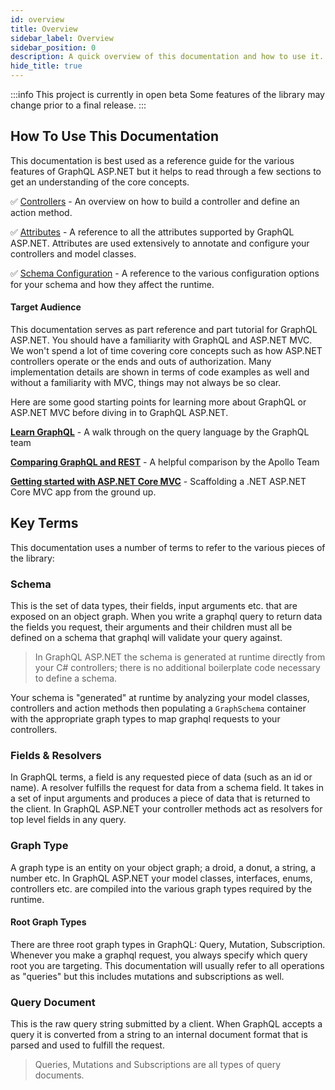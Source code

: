 ```yaml
---
id: overview
title: Overview
sidebar_label: Overview
sidebar_position: 0
description: A quick overview of this documentation and how to use it.
hide_title: true
---
```


:::info This  project is currently in open beta
 Some features of the library may change prior to a final release.
:::

## How To Use This Documentation

This documentation is best used as a reference guide for the various features of GraphQL ASP.NET but it helps to read through a few sections to get an understanding of the core concepts.

✅ [Controllers](../controllers/actions) -
An overview on how to build a controller and define an action method.

✅ [Attributes](../reference/attributes) - A reference to all the attributes supported by GraphQL ASP.NET. Attributes are used extensively to annotate and configure your controllers and model classes.

✅ [Schema Configuration](../reference/schema-configuration) - A reference to the various configuration options for your schema and how they affect the runtime.

#### Target Audience

This documentation serves as part reference and part tutorial for GraphQL ASP.NET. You should have a familiarity with GraphQL and ASP.NET MVC. We won't spend a lot of time covering core concepts such as how ASP.NET controllers operate or the ends and outs of authorization. Many implementation details are shown in terms of code examples as well and without a familiarity with MVC, things may not always be so clear.

Here are some good starting points for learning more about GraphQL or ASP.NET MVC before diving in to GraphQL ASP.NET.

[**Learn GraphQL**](https://graphql.org/learn/) - A walk through on the query language by the GraphQL team

[**Comparing GraphQL and REST**](https://blog.apollographql.com/graphql-vs-rest-5d425123e34b) - A helpful comparison by the Apollo Team

[**Getting started with ASP.NET Core MVC**](https://docs.microsoft.com/en-us/aspnet/core/tutorials/first-mvc-app/start-mvc?view=aspnetcore-5.0&tabs=visual-studio) - Scaffolding a .NET ASP.NET Core MVC app from the ground up.

## Key Terms

This documentation uses a number of terms to refer to the various pieces of the library:

### Schema
This is the set of data types, their fields, input arguments etc. that are exposed on an object graph. When you write a graphql query to return data the fields you request, their arguments and their children must all be defined on a schema that graphql will validate your query against.  

> In GraphQL ASP.NET the schema is generated at runtime directly from your C# controllers; there is no additional boilerplate code necessary to define a schema.

Your schema is "generated" at runtime by analyzing your model classes, controllers and action methods then populating a `GraphSchema` container with the appropriate graph types to map graphql requests to your controllers. 

### Fields & Resolvers
In GraphQL terms, a field is any requested piece of data (such as an id or  name).  A resolver fulfills the request for data from a schema field. It takes in a set of input arguments and produces a piece of data that is returned to the client. In GraphQL ASP.NET your controller methods act as resolvers for top level fields in any query.

### Graph Type

A graph type is an entity on your object graph; a droid, a donut, a string, a number etc.  In GraphQL ASP.NET your model classes, interfaces, enums, controllers etc. are compiled into the various graph types required by the runtime.

#### Root Graph Types
There are three root graph types in GraphQL: Query, Mutation, Subscription. Whenever you make a graphql request, you always specify which query root you are targeting. This documentation will usually refer to all operations as "queries" but this includes mutations and subscriptions as well.

### Query Document
This is the raw query string submitted by a client. When GraphQL accepts a query it is converted from a string to an internal document format that is parsed and used to fulfill the request.  

> Queries, Mutations and Subscriptions are all types of query documents.

